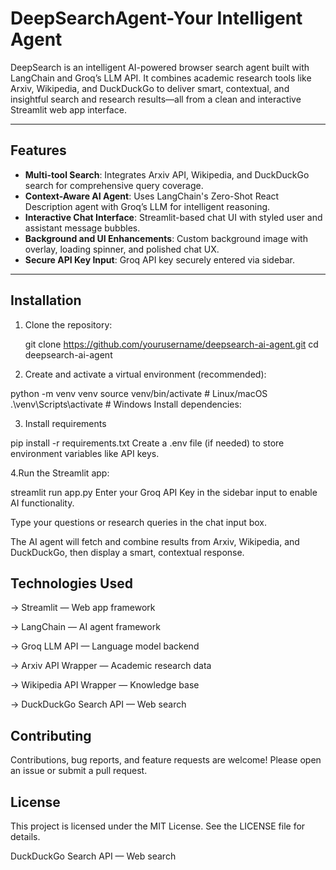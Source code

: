 # DeepSearchAgent-Your Intelligent Agent
DeepSearch is an intelligent AI-powered browser search agent built with LangChain and Groq’s LLM API. It combines academic research tools like Arxiv, Wikipedia, and DuckDuckGo to deliver smart, contextual, and insightful search and research results—all from a clean and interactive Streamlit web app interface.

---

## Features

- **Multi-tool Search**: Integrates Arxiv API, Wikipedia, and DuckDuckGo search for comprehensive query coverage.  
- **Context-Aware AI Agent**: Uses LangChain's Zero-Shot React Description agent with Groq’s LLM for intelligent reasoning.  
- **Interactive Chat Interface**: Streamlit-based chat UI with styled user and assistant message bubbles.  
- **Background and UI Enhancements**: Custom background image with overlay, loading spinner, and polished chat UX.  
- **Secure API Key Input**: Groq API key securely entered via sidebar.

---

## Installation

1. Clone the repository:


   git clone https://github.com/yourusername/deepsearch-ai-agent.git
   cd deepsearch-ai-agent
   
2. Create and activate a virtual environment (recommended):


python -m venv venv
source venv/bin/activate  # Linux/macOS
.\venv\Scripts\activate   # Windows
Install dependencies:


3. Install requirements

pip install -r requirements.txt
Create a .env file (if needed) to store environment variables like API keys.


4.Run the Streamlit app:


streamlit run app.py
Enter your Groq API Key in the sidebar input to enable AI functionality.

Type your questions or research queries in the chat input box.

The AI agent will fetch and combine results from Arxiv, Wikipedia, and DuckDuckGo, then display a smart, contextual response.

## Technologies Used
-> Streamlit — Web app framework

-> LangChain — AI agent framework

-> Groq LLM API — Language model backend

-> Arxiv API Wrapper — Academic research data

-> Wikipedia API Wrapper — Knowledge base

-> DuckDuckGo Search API — Web search

## Contributing
Contributions, bug reports, and feature requests are welcome! Please open an issue or submit a pull request.

## License
This project is licensed under the MIT License. See the LICENSE file for details.



DuckDuckGo Search API — Web search

